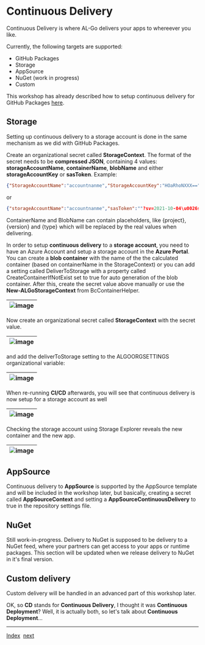 # Continuous Delivery
Continuous Delivery is where AL-Go delivers your apps to whereever you like.

Currently, the following targets are supported:
- GitHub Packages
- Storage
- AppSource
- NuGet (work in progress)
- Custom

This workshop has already described how to setup continuous delivery for GitHub Packages [here](Dependencies2.md).

## Storage
Setting up continuous delivery to a storage account is done in the same mechanism as we did with GitHub Packages.

Create an organizational secret called **StorageContext**. The format of the secret needs to be **compressed JSON**, containing 4 values: **storageAccountName**, **containerName**, **blobName** and either **storageAccountKey** or **sasToken**. Example:

```json
{"StorageAccountName":"accountnanme","StorageAccountKey":"HOaRhoNXXX==","containerName":"{project}","blobName":"{version}/{project}-{type}.zip"}
```

or

```json
{"storageAccountName":"accountnanme","sasToken":""?sv=2021-10-04\u0026ss=b\u0026srt=sco...","containerName":"{project}","blobName":"{version}/{project}-{type}.zip"}
```

ContainerName and BlobName can contain placeholders, like {project}, {version} and {type} which will be replaced by the real values when delivering.

In order to setup **continuous delivery** to a **storage account**, you need to have an Azure Account and setup a storage account in the **Azure Portal**. You can create a **blob container** with the name of the the calculated container (based on containerName in the StorageContext) or you can add a setting called DeliverToStorage with a property called CreateContainerIfNotExist set to true for auto generation of the blob container. After this, create the secret value above manually or use the **New-ALGoStorageContext** from BcContainerHelper.

| ![image](https://github.com/microsoft/AL-Go/assets/10775043/7287e068-b2d5-4fc2-b428-d0ddd4ffa0e3) |
|-|

Now create an organizational secret called **StorageContext** with the secret value.

| ![image](https://github.com/microsoft/AL-Go/assets/10775043/8631d67f-d772-43f5-bae3-a0f342f89fdd) |
|-|

and add the deliverToStorage setting to the ALGOORGSETTINGS organizational variable:

| ![image](https://github.com/microsoft/AL-Go/assets/10775043/9975ebbd-a98d-4bed-a57f-dae1c26546bd) |
|-|

When re-running **CI/CD** afterwards, you will see that continuous delivery is now setup for a storage account as well

| ![image](https://github.com/microsoft/AL-Go/assets/10775043/2ec22ccd-76fa-4705-8e64-6b16a5867934) |
|-|

Checking the storage account using Storage Explorer reveals the new container and the new app.

| ![image](https://github.com/microsoft/AL-Go/assets/10775043/60db8d6e-7b4e-46cb-b426-aa1290b498aa) |
|-|

## AppSource
Continuous delivery to **AppSource** is supported by the AppSource template and will be included in the workshop later, but basically, creating a secret called **AppSourceContext** and setting a **AppSourceContinuousDelivery** to true in the repository settings file.

## NuGet
Still work-in-progress. Delivery to NuGet is supposed to be delivery to a NuGet feed, where your partners can get access to your apps or runtime packages. This section will be updated when we release delivery to NuGet in it's final version.

## Custom delivery
Custom delivery will be handled in an advanced part of this workshop later.

OK, so **CD** stands for **Continuous Delivery**, I thought it was **Continuous Deployment**? Well, it is actually both, so let's talk about **Continuous Deployment**...

---
[Index](Index.md)&nbsp;&nbsp;[next](ContinuousDeployment.md)
